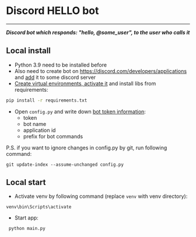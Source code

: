 # Discord HELLO bot

---

**_Discord bot which responds: "hello, @some_user", to the user who calls it_**

## Local install 

- Python 3.9 need to be installed before
- Also need to create bot on https://discord.com/developers/applications and [add](https://vc.ru/services/288966-bot-discord-kak-sozdat-i-dobavit-na-server) it to some discord server
- [Create virtual environments, activate it](https://docs.python.org/3/library/venv.html#creating-virtual-environments) and install libs from requirements:
```cmd
pip install -r requirements.txt
```
- Open `config.py` and write down [bot token information](https://discord.com/developers/applications):
  * token
  * bot name
  * application id
  * prefix for bot commands

P.S. if you want to ignore changes in config.py by git, run following command:
```commandline
git update-index --assume-unchanged config.py
```

## Local start

- Activate venv by following command (replace ```venv``` with venv directory):
```commandline
venv\bin\Scripts\activate
```

- Start app:
```commandline
 python main.py
 ```
